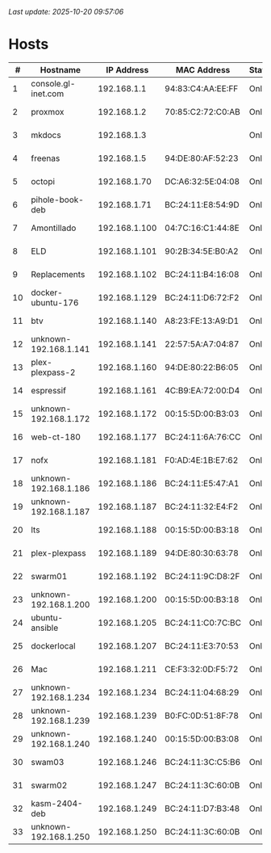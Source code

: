 _Last update: 2025-10-20 09:57:06_

# Hosts

| # | Hostname | IP Address | MAC Address | Status | Notes |
|---|----------|------------|------------|--------|-------|
| 1 | console.gl-inet.com | 192.168.1.1 | 94:83:C4:AA:EE:FF | Online | ------ |
| 2 | proxmox | 192.168.1.2 | 70:85:C2:72:C0:AB | Online | ------ |
| 3 | mkdocs | 192.168.1.3 |  | Online | ------ |
| 4 | freenas | 192.168.1.5 | 94:DE:80:AF:52:23 | Online | ------ |
| 5 | octopi | 192.168.1.70 | DC:A6:32:5E:04:08 | Online | ------ |
| 6 | pihole-book-deb | 192.168.1.71 | BC:24:11:E8:54:9D | Online | ------ |
| 7 | Amontillado | 192.168.1.100 | 04:7C:16:C1:44:8E | Online | ------ |
| 8 | ELD | 192.168.1.101 | 90:2B:34:5E:B0:A2 | Online | ------ |
| 9 | Replacements | 192.168.1.102 | BC:24:11:B4:16:08 | Online | ------ |
| 10 | docker-ubuntu-176 | 192.168.1.129 | BC:24:11:D6:72:F2 | Online | ------ |
| 11 | btv | 192.168.1.140 | A8:23:FE:13:A9:D1 | Online | ------ |
| 12 | unknown-192.168.1.141 | 192.168.1.141 | 22:57:5A:A7:04:87 | Online | ------ |
| 13 | plex-plexpass-2 | 192.168.1.160 | 94:DE:80:22:B6:05 | Online | ------ |
| 14 | espressif | 192.168.1.161 | 4C:B9:EA:72:00:D4 | Online | ------ |
| 15 | unknown-192.168.1.172 | 192.168.1.172 | 00:15:5D:00:B3:03 | Online | ------ |
| 16 | web-ct-180 | 192.168.1.177 | BC:24:11:6A:76:CC | Online | ------ |
| 17 | nofx | 192.168.1.181 | F0:AD:4E:1B:E7:62 | Online | ------ |
| 18 | unknown-192.168.1.186 | 192.168.1.186 | BC:24:11:E5:47:A1 | Online | ------ |
| 19 | unknown-192.168.1.187 | 192.168.1.187 | BC:24:11:32:E4:F2 | Online | ------ |
| 20 | lts | 192.168.1.188 | 00:15:5D:00:B3:18 | Online | ------ |
| 21 | plex-plexpass | 192.168.1.189 | 94:DE:80:30:63:78 | Online | ------ |
| 22 | swarm01 | 192.168.1.192 | BC:24:11:9C:D8:2F | Online | ------ |
| 23 | unknown-192.168.1.200 | 192.168.1.200 | 00:15:5D:00:B3:18 | Online | ------ |
| 24 | ubuntu-ansible | 192.168.1.205 | BC:24:11:C0:7C:BC | Online | ------ |
| 25 | dockerlocal | 192.168.1.207 | BC:24:11:E3:70:53 | Online | ------ |
| 26 | Mac | 192.168.1.211 | CE:F3:32:0D:F5:72 | Online | ------ |
| 27 | unknown-192.168.1.234 | 192.168.1.234 | BC:24:11:04:68:29 | Online | ------ |
| 28 | unknown-192.168.1.239 | 192.168.1.239 | B0:FC:0D:51:8F:78 | Online | ------ |
| 29 | unknown-192.168.1.240 | 192.168.1.240 | 00:15:5D:00:B3:08 | Online | ------ |
| 30 | swam03 | 192.168.1.246 | BC:24:11:3C:C5:B6 | Online | ------ |
| 31 | swarm02 | 192.168.1.247 | BC:24:11:3C:60:0B | Online | ------ |
| 32 | kasm-2404-deb | 192.168.1.249 | BC:24:11:D7:B3:48 | Online | ------ |
| 33 | unknown-192.168.1.250 | 192.168.1.250 | BC:24:11:3C:60:0B | Online | ------ |
